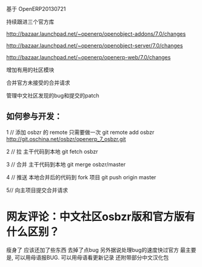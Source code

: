﻿基于 OpenERP20130721

持续跟进三个官方库

  http://bazaar.launchpad.net/~openerp/openobject-addons/7.0/changes
  
  http://bazaar.launchpad.net/~openerp/openobject-server/7.0/changes
  
  http://bazaar.launchpad.net/~openerp/openerp-web/7.0/changes
  
增加有用的社区模块

合并官方未接受的合并请求

管理中文社区发现的bug和提交的patch

如何参与开发：
-------------
1 // 添加 osbzr 的 remote 只需要做一次
git remote add osbzr http://git.oschina.net/osbzr/openerp_7_osbzr.git

2 // 拉 主干代码到本地
git fetch osbzr

3 // 合并 主干代码到本地
git merge osbzr/master

4 // 推送 本地合并后的代码到 fork 项目
git push origin master

5// 向主项目提交合并请求

网友评论：中文社区osbzr版和官方版有什么区别？
=============================================

瘦身了
应该还加了些东西
去掉了点bug
另外据说处理bug的速度快过官方
最主要是, 可以用母语报BUG.
可以用母语看更新记录
还附带部分中文汉化包 
